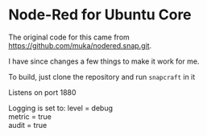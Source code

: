 # Node-Red for Ubuntu Core
 
 The original code for this came from https://github.com/muka/nodered.snap.git.  

 I have since changes a few things to make it work for me.  

 To build, just clone the repository and run `snapcraft` in it 
  
  Listens on port 1880

  Logging is set to:
  level = debug  
  metric = true  
  audit = true  

